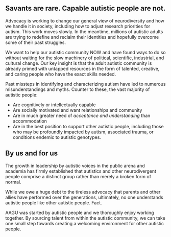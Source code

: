 ## Savants are rare. Capable autistic people are not.
Advocacy is working to change our general view of neurodiversity and how we handle it in society, including how to adjust 
research priorities for autism. This work moves slowly. In the meantime, millions of autistic adults are trying to redefine 
and reclaim their identities and hopefully overcome some of their past struggles.

We want to help our autistic community NOW and have found ways to do so without waiting for the slow machinery of political, 
scientific, industrial, and cultural change. Our key insight is that the adult autistic community is already primed with 
untapped resources in the form of talented, creative, and caring people who have the exact skills needed.

Past missteps in identifying and characterizing autism have led to numerous misunderstandings and myths. Counter to these, the 
vast majority of autistic people:

- Are cognitively or intellectually capable
- Are socially motivated and want relationships and community
- Are in much greater need of _acceptance and understanding_ than accommodation
- Are in the best position to support other autistic people, including those who may be profoundly impacted by autism,
  associated trauma, or conditions endemic to autistic genotypes.

## By us and for us
The growth in leadership by autistic voices in the public arena and academia has firmly established that autistics and other 
neurodivergent people comprise a distinct group rather than merely a broken form of normal.

While we owe a huge debt to the tireless advocacy that parents and other allies have performed over the generations, ultimately, 
no one understands autistic people like other autistic people. Fact.

AAGU was started by autistic people and we thoroughly enjoy working together. By sourcing talent from within the autistic community, 
we can take one small step towards creating a welcoming environment for other autistic people.
